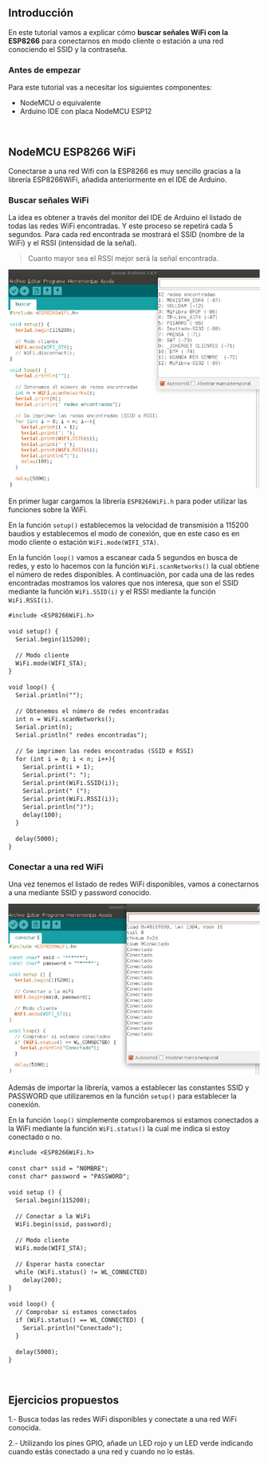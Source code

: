 ## Introducción

En este tutorial vamos a explicar cómo **buscar señales WiFi con la ESP8266** para conectarnos en modo cliente o estación a una red conociendo el SSID y la contraseña.

### Antes de empezar

Para este tutorial vas a necesitar los siguientes componentes:

- NodeMCU o equivalente
- Arduino IDE con placa NodeMCU ESP12



<br />



## NodeMCU ESP8266 WiFi

Conectarse a una red Wifi con la ESP8266 es muy sencillo gracias a la librería ESP8266WiFi, añadida anteriormente en el IDE de Arduino.

### Buscar señales WiFi

La idea es obtener a través del monitor del IDE de Arduino el listado de todas las redes WiFi encontradas. Y este proceso se repetirá cada 5 segundos. Para cada red encontrada se mostrará el SSID (nombre de la WiFi) y el RSSI (intensidad de la señal). 

> Cuanto mayor sea el RSSI mejor será la señal encontrada.

![](img/buscar.jpg)

En primer lugar cargamos la librería `ESP8266WiFi.h` para poder utilizar las funciones sobre la WiFi. 

En la función `setup()` establecemos la velocidad de transmisión a 115200 baudios y establecemos el modo de conexión, que en este caso es en modo cliente o estación `WiFi.mode(WIFI_STA)`.

En la función `loop()` vamos a escanear cada 5 segundos en busca de redes, y esto lo hacemos con la función `WiFi.scanNetworks()` la cual obtiene el número de redes disponibles. A continuación, por cada una de las redes encontradas mostramos los valores que nos interesa, que son el SSID mediante la función `WiFi.SSID(i)` y el RSSI mediante la función `WiFi.RSSI(i)`.

```arduino
#include <ESP8266WiFi.h>

void setup() {
  Serial.begin(115200);

  // Modo cliente
  WiFi.mode(WIFI_STA);
}

void loop() {
  Serial.println("");

  // Obtenemos el número de redes encontradas
  int n = WiFi.scanNetworks();
  Serial.print(n);
  Serial.println(" redes encontradas");

  // Se imprimen las redes encontradas (SSID e RSSI)
  for (int i = 0; i < n; i++){
    Serial.print(i + 1);
    Serial.print(": ");
    Serial.print(WiFi.SSID(i));
    Serial.print(" (");
    Serial.print(WiFi.RSSI(i));
    Serial.println(")");
    delay(100);
  }

  delay(5000);
}
```

### Conectar a una red WiFi

Una vez tenemos el listado de redes WiFi disponibles, vamos a conectarnos a una mediante SSID y password conocido.

![](img/conectar.jpg)

Además de importar la librería, vamos a establecer las constantes SSID y PASSWORD que utilizaremos en la función `setup()` para establecer la conexión.

En la función `loop()` simplemente comprobaremos si estamos conectados a la WiFi mediante la función `WiFi.status()` la cual me indica si estoy conectado o no.

```arduino
#include <ESP8266WiFi.h>
 
const char* ssid = "NOMBRE";
const char* password = "PASSWORD";
 
void setup () {
  Serial.begin(115200);

  // Conectar a la WiFi
  WiFi.begin(ssid, password);

  // Modo cliente
  WiFi.mode(WIFI_STA);

  // Esperar hasta conectar
  while (WiFi.status() != WL_CONNECTED)
    delay(200);
}
 
void loop() {
  // Comprobar si estamos conectados
  if (WiFi.status() == WL_CONNECTED) {
    Serial.println("Conectado");
  }
  
  delay(5000);
}
```



<br />



## Ejercicios propuestos

1.- Busca todas las redes WiFi disponibles y conectate a una red WiFi conocida.

2.- Utilizando los pines GPIO, añade un LED rojo y un LED verde indicando cuando estás conectado a una red y cuando no lo estás.
